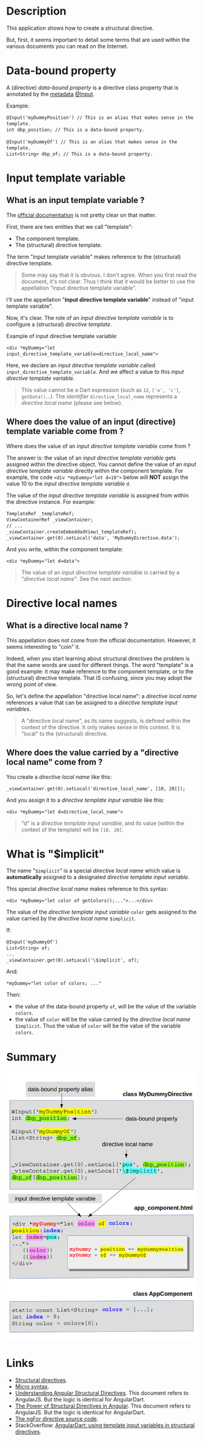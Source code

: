 # Description

This application shows how to create a structural directive.

But, first, it seems important to detail some terms that are used within the various documents you can read on the Internet. 

# Data-bound property

A (directive) _data-bound property_ is a directive class property that is annotated by the 
[metadata](https://www.dartlang.org/guides/language/language-tour#metadata) [@Input](https://webdev.dartlang.org/api/angular/angular/Input-class).

Example:

    @Input('myDummyPosition') // This is an alias that makes sense in the template.
    int dbp_position; // This is a data-bound property.
    
    @Input('myDummyOf') // This is an alias that makes sense in the template.
    List<String> dbp_of; // This is a data-bound property.

# Input template variable

## What is an input template variable ?

The [official documentation](https://webdev.dartlang.org/angular/guide/structural-directives) is not pretty clear on that
matter.

First, there are two entities that we call "template":

* The component template.
* The (structural) directive template.

The term "input template variable" makes reference to the (structural) directive template.

> Some may say that it is obvious. I don't agree. When you first read the document, it's not clear.
> Thus I think that it would be better to use the appellation "input directive template variable".

I'll use the appellation "**input directive template variable**" instead of "input template variable".

Now, it's clear. The role of an _input directive template variable_ is to configure a (structural) _directive template_.

Example of input directive template variable:

    <div *myDummy="let input_directive_template_variable=directive_local_name">
    
Here, we declare an _input directive template variable_ called `input_directive_template_variable`.
And we affect a value to this _input directive template variable_.

> This value cannot be a Dart expression (such as `12`, `['a', 'c']`, `getData()`...).
> The _identifier_ `directive_local_name` represents a _directive local name_ (please see below).

## Where does the value of an input (directive) template variable come from ?

Where does the value of an _input directive template variable_ come from ?

The answer is: the value of an _input directive template variable_ gets assigned within the directive object.
You cannot define the value of an _input directive template variable_ directly within the component template.
For example, the code `<div *myDummy="let d=10">` below will **NOT** assign the value 10 to the _input directive template
variable_ `d`.

The value of the _input directive template variable_ is assigned from within the directive instance.
For example:

    TemplateRef _templateRef;
    ViewContainerRef _viewContainer;
    // ...
    _viewContainer.createEmbeddedView(_templateRef);
    _viewContainer.get(0).setLocal('data', 'MyDummyDirective.data');

And you write, within the component template:

    <div *myDummy="let d=data">

> The value of an _input directive template variable_ is carried by a "_directive local name_". See the next section.

# Directive local names

## What is a directive local name ?

This appellation does not come from the official documentation. However, it seems interesting to "coin" it.

Indeed, when you start learning about structural directives the problem is that the same words are used for different
things. The word "template" is a good example: it may make reference to the component template, or to the (structural)
directive template. That IS confusing, since you may adopt the wrong point of view.

So, let's define the appellation "directive local name": a _directive local name_ references a value that can be assigned
to a _directive template input variables_.

> A "directive local name", as its name suggests, is defined within the context of the directive. It only makes sense
> in this context. It is "local" to the (structural) directive.

## Where does the value carried by a "directive local name" come from ?

You create a _directive local name_ like this:

    _viewContainer.get(0).setLocal('directive_local_name', [10, 20]]);

And you assign it to a _directive template input variable_ like this:

    <div *myDummy="let d=directive_local_name">

> "d" is a _directive template input variable_, and its value (within the context of the template) will be `[10, 20]`.

# What is "$implicit"

The name "`$implicit`" is a special _directive local name_ which value is **automatically** assigned to a designated
_directive template input variable_.

This special _directive local name_ makes reference to this syntax:

    <div *myDummy="let color of getColors();...">...</div>

The value of the _directive template input variable_ `color` gets assigned to the value carried by the
_directive local name_ `$implicit`.

If:

    @Input('myDummyOf')
    List<String> of;
    ...
    _viewContainer.get(0).setLocal('\$implicit', of);

And:

    *myDummy="let color of colors; ..."

Then:

* the value of the data-bound property `of`, will be the value of the variable `colors`. 
* the value of `color` will be the value carried by the _directive local name_ `$implicit`.
  Thus the value of `color` will be the value of the variable `colors`.

# Summary

![Illustration](illustration.bmp)

# Links

* [Structural directives](https://webdev.dartlang.org/angular/guide/structural-directives).
* [Micro syntax](https://gist.github.com/mhevery/d3530294cff2e4a1b3fe15ff75d08855).
* [Understanding Angular Structural Directives](https://netbasal.com/understanding-angular-structural-directives-659acd0f67e).
  This document refers to AngularJS. But the logic is identical for AngularDart.
* [The Power of Structural Directives in Angular](https://netbasal.com/the-power-of-structural-directives-in-angular-bfe4d8c44fb1).
  This document refers to AngularJS. But the logic is identical for AngularDart.
* [The ngFor directive source code](https://github.com/dart-lang/angular/blob/master/angular/lib/src/common/directives/ng_for.dart).
* StackOverflow: [AngularDart: using template input variables in structural directives](https://stackoverflow.com/questions/53958608/angulardart-using-template-input-variables-in-structural-directives).

